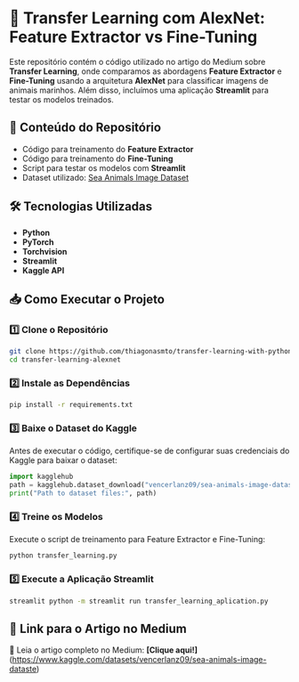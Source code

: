 # 🚀 Transfer Learning com AlexNet: Feature Extractor vs Fine-Tuning

Este repositório contém o código utilizado no artigo do Medium sobre **Transfer Learning**, onde comparamos as abordagens **Feature Extractor** e **Fine-Tuning** usando a arquitetura **AlexNet** para classificar imagens de animais marinhos. Além disso, incluímos uma aplicação **Streamlit** para testar os modelos treinados.

## 📌 Conteúdo do Repositório

- Código para treinamento do **Feature Extractor**
- Código para treinamento do **Fine-Tuning**
- Script para testar os modelos com **Streamlit**
- Dataset utilizado: [Sea Animals Image Dataset](https://www.kaggle.com/datasets/vencerlanz09/sea-animals-image-dataste)

## 🛠️ Tecnologias Utilizadas

- **Python**
- **PyTorch**
- **Torchvision**
- **Streamlit**
- **Kaggle API**

## 📥 Como Executar o Projeto

### 1️⃣ Clone o Repositório

```bash
git clone https://github.com/thiagonasmto/transfer-learning-with-python.git
cd transfer-learning-alexnet
```

### 2️⃣ Instale as Dependências

```bash
pip install -r requirements.txt
```

### 3️⃣ Baixe o Dataset do Kaggle

Antes de executar o código, certifique-se de configurar suas credenciais do Kaggle para baixar o dataset:

```python
import kagglehub
path = kagglehub.dataset_download("vencerlanz09/sea-animals-image-dataste")
print("Path to dataset files:", path)
```

### 4️⃣ Treine os Modelos

Execute o script de treinamento para Feature Extractor e Fine-Tuning:

```bash
python transfer_learning.py
```

### 5️⃣ Execute a Aplicação Streamlit

```bash
streamlit python -m streamlit run transfer_learning_aplication.py
```

## 🔗 Link para o Artigo no Medium

📖 Leia o artigo completo no Medium: **[Clique aqui!]**(https://www.kaggle.com/datasets/vencerlanz09/sea-animals-image-dataste)